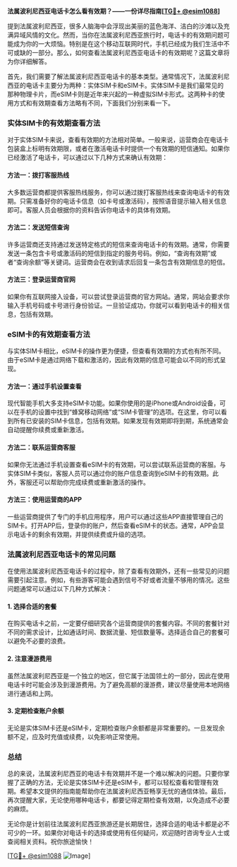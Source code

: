 **法属波利尼西亚电话卡怎么看有效期？——一份详尽指南[[TG💪+ @esim1088](https://t.me/s/esim1088)]**

提到法属波利尼西亚，很多人脑海中会浮现出美丽的蓝色海洋、洁白的沙滩以及充满异域风情的文化。然而，当你在法属波利尼西亚旅行时，电话卡的有效期问题可能成为你的一大烦恼。特别是在这个移动互联网时代，手机已经成为我们生活中不可或缺的一部分。那么，如何查看法属波利尼西亚电话卡的有效期呢？这篇文章将为你详细解答。

首先，我们需要了解法属波利尼西亚电话卡的基本类型。通常情况下，法属波利尼西亚的电话卡主要分为两种：实体SIM卡和eSIM卡。实体SIM卡是我们最常见的那种物理卡片，而eSIM卡则是近年来兴起的一种虚拟SIM卡形式。这两种卡的使用方式和有效期查看方法略有不同，下面我们分别来看一下。

### 实体SIM卡的有效期查看方法

对于实体SIM卡来说，查看有效期的方法相对简单。一般来说，运营商会在电话卡包装盒上标明有效期限，或者在激活电话卡时提供一个有效期的短信通知。如果你已经激活了电话卡，可以通过以下几种方式来确认有效期：

#### 方法一：拨打客服热线
大多数运营商都提供客服热线服务，你可以通过拨打客服热线来查询电话卡的有效期。只需准备好你的电话卡信息（如卡号或激活码），按照语音提示输入相关信息即可。客服人员会根据你的资料告诉你电话卡的具体有效期。

#### 方法二：发送短信查询
许多运营商还支持通过发送特定格式的短信来查询电话卡的有效期。通常，你需要发送一条包含卡号或激活码的短信到指定的服务号码。例如，“查询有效期”或者“查询余额”等关键词。运营商会在收到请求后回复一条包含有效期信息的短信。

#### 方法三：登录运营商官网
如果你有互联网接入设备，可以尝试登录运营商的官方网站。通常，网站会要求你输入手机号码或卡号进行身份验证。一旦验证成功，你就可以看到电话卡的相关信息，包括有效期。

### eSIM卡的有效期查看方法

与实体SIM卡相比，eSIM卡的操作更为便捷，但查看有效期的方式也有所不同。由于eSIM卡是通过网络下载和激活的，因此有效期的信息可能会以不同的形式呈现。

#### 方法一：通过手机设置查看
现代智能手机大多支持eSIM卡功能。如果你使用的是iPhone或Android设备，可以在手机的设置中找到“蜂窝移动网络”或“SIM卡管理”的选项。在这里，你可以看到所有已安装的SIM卡信息，包括有效期。如果发现有效期即将到期，系统通常会自动提醒你续费或重新激活。

#### 方法二：联系运营商客服
如果你无法通过手机设置查看eSIM卡的有效期，可以尝试联系运营商的客服。与实体SIM卡类似，客服人员可以通过你的账户信息查询到eSIM卡的有效期。此外，客服还可以帮助你完成续费或重新激活的操作。

#### 方法三：使用运营商的APP
一些运营商提供了专门的手机应用程序，用户可以通过这些APP直接管理自己的SIM卡。打开APP后，登录你的账户，然后查看eSIM卡的状态。通常，APP会显示电话卡的剩余有效期，并提供续费或升级的选项。

### 法属波利尼西亚电话卡的常见问题

在使用法属波利尼西亚电话卡的过程中，除了查看有效期外，还有一些常见的问题需要引起注意。例如，有些游客可能会遇到信号不好或者流量不够用的情况。这些问题通常可以通过以下几种方式解决：

#### 1. 选择合适的套餐
在购买电话卡之前，一定要仔细研究各个运营商提供的套餐内容。不同的套餐针对不同的需求设计，比如通话时间、数据流量、短信数量等。选择适合自己的套餐可以避免不必要的浪费。

#### 2. 注意漫游费用
虽然法属波利尼西亚是一个独立的地区，但它属于法国领土的一部分，因此在使用电话卡时可能会涉及到漫游费用。为了避免高额的漫游费，建议尽量使用本地网络进行通话和上网。

#### 3. 定期检查账户余额
无论是实体SIM卡还是eSIM卡，定期检查账户余额都是非常重要的。一旦发现余额不足，应及时充值或续费，以免影响正常使用。

### 总结

总的来说，法属波利尼西亚的电话卡有效期并不是一个难以解决的问题。只要你掌握了正确的方法，无论是实体SIM卡还是eSIM卡，都可以轻松查看和管理有效期。希望本文提供的指南能帮助你在法属波利尼西亚畅享无忧的通信体验。最后，再次提醒大家，无论使用哪种电话卡，都要记得定期检查有效期，以免造成不必要的麻烦。

无论你是计划前往法属波利尼西亚旅游还是长期居住，选择合适的电话卡都是必不可少的一环。如果你对电话卡的选择或使用有任何疑问，欢迎随时咨询专业人士或查阅相关资料。祝你旅途愉快！

[[TG💪+ @esim1088](https://t.me/s/esim1088) ![Image](https://i.postimg.cc/4NQfJmqS/Snipaste-2025-05-13-00-14-12.png)]